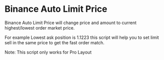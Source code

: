 # Binance Auto Limit Price

Binance Auto Limit Price will change price and amount to current highest/lowest order market price.

For example Lowest ask position is 1.1223 this script will help you to set limit sell in the same price to get the fast order match.

Note: This script only works for Pro Layout
